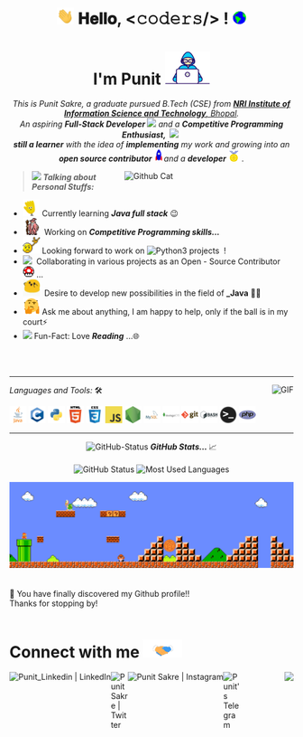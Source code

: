 <h1 align="center"><img src="https://github.com/punitsakre23/punitsakre23/blob/main/Assets/Hi.gif" width="30px">   𝐇𝐞𝐥𝐥𝐨, <𝚌𝚘𝚍𝚎𝚛𝚜/> ! <img src="https://github.com/punitsakre23/punitsakre23/blob/main/Assets/Earth.gif" width="24px"> 
<br>
<h1 align="center">I'm Punit <img src="https://github.com/punitsakre23/punitsakre23/blob/main/Assets/Developer.gif" width="80px">
</h1>

<p align="center">
  <em>
    This is Punit Sakre, a graduate pursued B.Tech (CSE) from <a href="https://www.nrigroupindia.com"> <b>NRI Institute of Information Science and Technology</b>, Bhopal</a>. <br>
    An aspiring <b>Full-Stack Developer  </b> <img src="https://media.giphy.com/media/7TcdtHOCxo3meUvPgj/giphy.gif" width="30px">   and a <b>Competitive Programming Enthusiast, </b>&nbsp;<img src="https://media.giphy.com/media/7j2hfyeVcDtf2/giphy.gif" width="36px">&nbsp <br><b>still a learner</b>
    with the idea of <b>implementing</b> my work and growing into an <b>open source contributor </b> <img src="https://github.com/punitsakre23/punitsakre23/blob/main/Assets/Rocket.gif" width="18px">and a
    <b>developer</b> <img src="https://github.com/punitsakre23/punitsakre23/blob/main/Assets/Medal.gif" width="20px">&nbsp.
  </em>
</p>

<img align="right" width=300px alt="Github Cat" src="https://camo.githubusercontent.com/3b7c592ede97b6138ffd4b1cc1541c2f3b11fd39/687474703a2f2f33312e6d656469612e74756d626c722e636f6d2f31376665613932306666333665663466356238373764353231366137616164392f74756d626c725f6d6f39786a65387a5a34317163626975666f315f313238302e676966" />

> <img src="https://media.giphy.com/media/ObNTw8Uzwy6KQ/giphy.gif" width="30px">&nbsp;**_Talking about Personal Stuffs:_**

- <img src="https://github.com/punitsakre23/punitsakre23/blob/main/Assets/wave.gif" width="30px">&nbsp;Currently learning **_Java full stack_** 😉
- <img src="https://github.com/punitsakre23/punitsakre23/blob/main/Assets/gandalf_parrot.gif" width="30px">&nbsp; Working on **_Competitive Programming skills..._**
- <img src="https://github.com/punitsakre23/punitsakre23/blob/main/Assets/headbang.gif" width="30px">&nbsp;Looking forward to work on <img alt="Python3" width="22px" src="https://cdn.jsdelivr.net/npm/simple-icons@v3/icons/python.svg" /> projects &nbsp;!
- <img src="https://media.giphy.com/media/mG7xN3NU7WeUUGiKjM/giphy.gif" width="30px">&nbsp; Collaborating in various projects as an Open - Source Contributor <img alt="GIF" src="https://github.com/punitsakre23/punitsakre23/blob/main/Assets/powerup.gif" width="20vw" /> ...
- <img src="https://github.com/punitsakre23/punitsakre23/blob/main/Assets/happy.gif" width="30px">&nbsp; Desire to develop new possibilities in the field of **_Java** 👨‍💻
- <img src="https://github.com/punitsakre23/punitsakre23/blob/main/Assets/hmm.gif" width="30px">&nbsp;Ask me about anything, I am happy to help, only if the ball is in my court⚡️
- <img src="https://media.giphy.com/media/1Bek3O06EXr6YaBcLy/giphy.gif" width="30px">&nbsp;Fun-Fact: Love **_Reading_** ...🌐

<br><br>

<hr>

_Languages and Tools:_ 🛠  <img align="right" alt="GIF" height="60px" src="https://media.giphy.com/media/du3J3cXyzhj75IOgvA/giphy.gif" />

<code><img height="30" src="https://raw.githubusercontent.com/github/explore/80688e429a7d4ef2fca1e82350fe8e3517d3494d/topics/java/java.png"></code>
<code><img height="30" src="https://raw.githubusercontent.com/github/explore/80688e429a7d4ef2fca1e82350fe8e3517d3494d/topics/c/c.png"></code>
<code><img height="30" src="https://raw.githubusercontent.com/github/explore/80688e429a7d4ef2fca1e82350fe8e3517d3494d/topics/python/python.png"></code>
<code><img height="30" src="https://raw.githubusercontent.com/github/explore/80688e429a7d4ef2fca1e82350fe8e3517d3494d/topics/html/html.png"></code>
<code><img height="30" src="https://raw.githubusercontent.com/github/explore/5c058a388828bb5fde0bcafd4bc867b5bb3Mariof26f3/topics/css/css.png"></code>
<code><img height="30" src="https://raw.githubusercontent.com/github/explore/80688e429a7d4ef2fca1e82350fe8e3517d3494d/topics/javascript/javascript.png"></code>
<code><img height="30" src="https://raw.githubusercontent.com/github/explore/80688e429a7d4ef2fca1e82350fe8e3517d3494d/topics/nodejs/nodejs.png"></code>
<code><img height="30" src="https://raw.githubusercontent.com/github/explore/80688e429a7d4ef2fca1e82350fe8e3517d3494d/topics/mysql/mysql.png"></code>
<code><img height="30" src="https://raw.githubusercontent.com/github/explore/80688e429a7d4ef2fca1e82350fe8e3517d3494d/topics/mongodb/mongodb.png"></code>
<code><img height="30" src="https://raw.githubusercontent.com/github/explore/80688e429a7d4ef2fca1e82350fe8e3517d3494d/topics/git/git.png"></code>
<code><img height="30" src="https://raw.githubusercontent.com/github/explore/80688e429a7d4ef2fca1e82350fe8e3517d3494d/topics/bash/bash.png"></code>
<code><img height="30" src="https://raw.githubusercontent.com/github/explore/80688e429a7d4ef2fca1e82350fe8e3517d3494d/topics/terminal/terminal.png"></code>
<code><img height="30" src="https://raw.githubusercontent.com/github/explore/80688e429a7d4ef2fca1e82350fe8e3517d3494d/topics/php/php.png"></code>

<hr>

<p align="center">
<img src="https://media.giphy.com/media/VgCDAzcKvsR6OM0uWg/giphy.gif" width="30px" alt="GitHub-Status"/>&nbsp;<i><b>GitHub Stats... </b></i>📈<br><br>
<img src="https://github-readme-stats.vercel.app/api?username=punitsakre23&count_private=true&show_icons=true&theme=algolia" alt="GitHub Status"/>
<img src = "https://github-readme-stats.vercel.app/api/top-langs/?username=punitsakre23&langs_count=10&show_icons=true&layout=compact&theme=algolia" alt="Most Used Languages">
</p>
<!--
<hr>
<details align="center">

<br />
<br />
</details>
-->

<img src="https://github.com/punitsakre23/punitsakre23/blob/main/Assets/Mario_Gameplay.gif" alt="Mario Game" width="980">
<br>
<br>
<br>
🔭 You have finally discovered my Github profile!!
<br>Thanks for stopping by!
<br>
<br>

# Connect with me <img src="https://github.com/punitsakre23/punitsakre23/blob/main/Assets/Handshake.gif" height="32px">

[<img align="left" alt="Punit_Linkedin | LinkedIn" height="30px" src="https://www.flaticon.com/svg/static/icons/svg/725/725337.svg"/>](https://www.linkedin.com/in/punitsakre23)

<a href="https://twitter.com/sakrepunit">
  <img align="left" alt="Punit Sakre | Twitter" width="30px" src="https://cdn.jsdelivr.net/npm/simple-icons@v3/icons/twitter.svg" />
</a>

[<img align="left" alt="Punit Sakre | Instagram" height="30px" src="https://image.flaticon.com/icons/svg/725/725278.svg" />](https://www.instagram.com/_.punit_sakre._)

<a href="https://t.me/punitsakre23">
  <img align="left" alt="Punit's Telegram" width="30px" src="https://cdn.jsdelivr.net/npm/simple-icons@v3/icons/telegram.svg" />
</a>

<img align="right" src="http://estruyf-github.azurewebsites.net/api/VisitorHit?user=punitsakre23&repo=punitsakre23&countColorcountColor&countColor=%237B1E7B"/>
